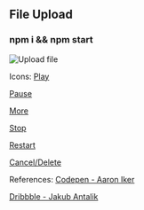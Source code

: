## File Upload

### npm i && npm start

![Upload file](https://github.com/cheersmas/upload-animation/blob/reducer/fileupload.gif)

Icons:
[Play]("https://www.flaticon.com/authors/pixel-perfect")

[Pause]("https://icon54.com/")

[More]("https://icon54.com/")

[Stop]("https://www.flaticon.com/authors/freepik")

[Restart]("https://www.flaticon.com/authors/freepik")

[Cancel/Delete]("https://www.flaticon.com/authors/those-icons")

References:
[Codepen - Aaron Iker]("https://codepen.io/aaroniker/pen/QXxexJ?editors=1010")

[Dribbble - Jakub Antalik]("https://dribbble.com/shots/6052541-Upload-window-interactions")